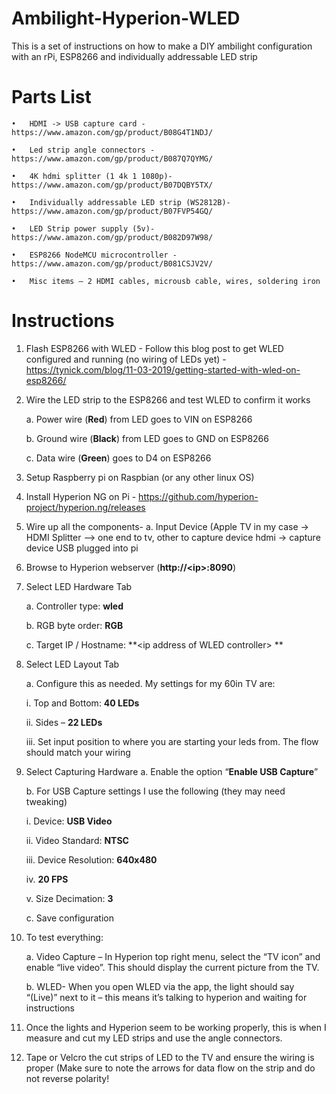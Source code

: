 # Ambilight-Hyperion-WLED
This is a set of instructions on how to make a DIY ambilight configuration with an rPi, ESP8266 and individually addressable LED strip

# Parts List

	•	HDMI -> USB capture card - https://www.amazon.com/gp/product/B08G4T1NDJ/

 	•	Led strip angle connectors - https://www.amazon.com/gp/product/B087Q7QYMG/

  	•	4K hdmi splitter (1 4k 1 1080p)- https://www.amazon.com/gp/product/B07DQBY5TX/

  	•	Individually addressable LED strip (WS2812B)-https://www.amazon.com/gp/product/B07FVP54GQ/

  	•	LED Strip power supply (5v)- https://www.amazon.com/gp/product/B082D97W98/

  	•	ESP8266 NodeMCU microcontroller - https://www.amazon.com/gp/product/B081CSJV2V/

  	•	Misc items – 2 HDMI cables, microusb cable, wires, soldering iron

# Instructions 

1.	Flash ESP8266 with WLED -  Follow this blog post to get WLED configured and running (no wiring of LEDs yet) - https://tynick.com/blog/11-03-2019/getting-started-with-wled-on-esp8266/

2.	Wire the LED strip to the ESP8266 and test WLED to confirm it works
	
	a.	Power wire (**Red**) from LED goes to VIN on ESP8266
	
	b.	Ground wire (**Black**) from LED goes to GND on ESP8266
	
	c.	Data wire (**Green**) goes to D4 on ESP8266
	
3.	Setup Raspberry pi on Raspbian (or any other linux OS)

4.	Install Hyperion NG on Pi - https://github.com/hyperion-project/hyperion.ng/releases

5.	Wire up all the components- 
	a.	Input Device (Apple TV in my case -> HDMI Splitter –> one end to tv, other to capture device hdmi -> capture device USB plugged into pi
	
6.	Browse to Hyperion webserver (**http://\<ip>:8090**)

7.	Select LED Hardware Tab

	a.	Controller type: **wled**
	
	b.	RGB byte order: **RGB**
	
	c.	Target IP / Hostname: **\<ip address of WLED controller> **
	
8.	Select LED Layout Tab

	a.	Configure this as needed. My settings for my 60in TV are:
	
	  i.	Top and Bottom: **40 LEDs**
	
	  ii.	Sides – **22 LEDs**
	
	  iii.	Set input position to where you are starting your leds from. The flow should match your wiring
	
9.	Select Capturing Hardware
	a.	Enable the option “**Enable USB Capture**”
	
	b.	For USB Capture settings I use the following (they may need tweaking)
	
	  i.	Device: **USB Video**
		
	  ii.	Video Standard: **NTSC**
		
	  iii.	Device Resolution: **640x480**
		
	  iv.	**20 FPS**
		
	  v.	Size Decimation: **3**
		
	c.	Save configuration
	
10.	To test everything:

	a.	Video Capture – In Hyperion top right menu, select the “TV icon” and enable “live video”. This should display the current picture from the TV.
	
	b.	WLED- When you open WLED via the app, the light should say “(Live)” next to it – this means it’s talking to hyperion and waiting for instructions
	
11.	Once the lights and Hyperion seem to be working properly, this is when I measure and cut my LED strips and use the angle connectors.

12.	Tape or Velcro the cut strips of LED to the TV and ensure the wiring is proper (Make sure to note the arrows for data flow on the strip and do not reverse polarity!

